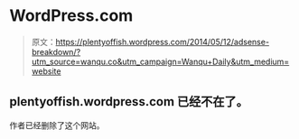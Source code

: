 # WordPress.com

> 原文：<https://plentyoffish.wordpress.com/2014/05/12/adsense-breakdown/?utm_source=wanqu.co&utm_campaign=Wanqu+Daily&utm_medium=website>

## plentyoffish.wordpress.com 已经不在了。

作者已经删除了这个网站。